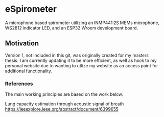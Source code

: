 # eSpirometer
A microphone based spirometer utilizing an INMP441I2S MEMs microphone, WS2812 indicator LED, and an ESP32 Wroom development board.

## Motivation
Version 1, not included in this git, was originally created for my masters thesis. I am currently updating it to be more efficient, as well as hook to my personal website due to wanting to utlize my website as an access point for additional functionality. 


### References
The main working principles are based on the work below. 

Lung capacity estimation through acoustic signal of breath
https://ieeexplore.ieee.org/abstract/document/6399655

